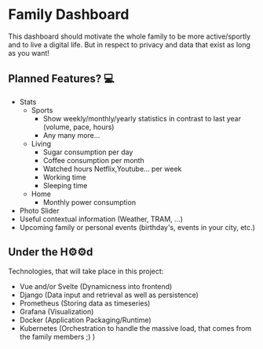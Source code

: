 # Family Dashboard

This dashboard should motivate the whole family to be more active/sportly and to live a digital life. But in respect to privacy and data that exist as long as you want!

## Planned Features? 💻

- Stats
  - Sports
    - Show weekly/monthly/yearly statistics in contrast to last year (volume, pace, hours)
    - Any many more...
  - Living
    - Sugar consumption per day
    - Coffee consumption per month
    - Watched hours Netflix,Youtube... per week
    - Working time
    - Sleeping time
  - Home
    - Monthly power consumption
- Photo Slider
- Useful contextual information (Weather, TRAM, ...)
- Upcoming family or personal events (birthday's, events in your city, etc.)

## Under the H⚙️⚙️d

Technologies, that will take place in this project:
- Vue and/or Svelte (Dynamicness into frontend)
- Django (Data input and retrieval as well as persistence)
- Prometheus (Storing data as timeseries)
- Grafana (Visualization)
- Docker (Application Packaging/Runtime)
- Kubernetes (Orchestration to handle the massive load, that comes from the family members ;) )
